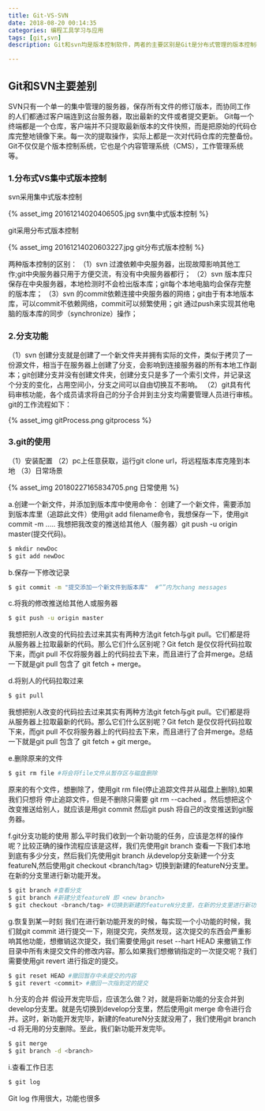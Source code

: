 ```yaml
---
title: Git-VS-SVN
date: 2018-08-20 00:14:35
categories: 编程工具学习与应用
tags: [git,svn]
description: Git和svn均是版本控制软件，两者的主要区别是Git是分布式管理的版本控制器，SVN（Subversion）是集中式管理的版本控制器

---
```


## Git和SVN主要差别

SVN只有一个单一的集中管理的服务器，保存所有文件的修订版本，而协同工作的人们都通过客户端连到这台服务器，取出最新的文件或者提交更新。
Git每一个终端都是一个仓库，客户端并不只提取最新版本的文件快照，而是把原始的代码仓库完整地镜像下来。每一次的提取操作，实际上都是一次对代码仓库的完整备份。Git不仅仅是个版本控制系统，它也是个内容管理系统（CMS），工作管理系统等。

### 1.分布式VS集中式版本控制

svn采用集中式版本控制

{% asset_img 20161214020406505.jpg svn集中式版本控制 %}

git采用分布式版本控制

{% asset_img 20161214020603227.jpg git分布式版本控制 %}

两种版本控制的区别：
（1）svn 过渡依赖中央服务器，出现故障影响其他工作;git中央服务器只用于方便交流，有没有中央服务器都行；
（2）svn 版本库只保存在中央服务器，本地检测时不会检出版本库；git每个本地电脑均会保存完整的版本库；
（3）svn 的commit依赖连接中央服务器的网络；git由于有本地版本库，可以commit不依赖网络，commit可以频繁使用；git 通过push来实现其他电脑的版本库的同步（synchronize）操作；

### 2.分支功能

（1）svn 创建分支就是创建了一个新文件夹并拥有实际的文件，类似于拷贝了一份源文件，相当于在服务器上创建了分支，会影响到连接服务器的所有本地工作副本；git创建分支并没有创建文件夹，创建分支只是多了一个索引文件，并记录这个分支的变化，占用空间小，分支之间可以自由切换互不影响。
（2）git具有代码审核功能，各个成员请求将自己的分子合并到主分支均需要管理人员进行审核。
git的工作流程如下：


{% asset_img gitProcess.png gitprocess %}

### 3.git的使用

（1）安装配置
（2）pc上任意获取，运行git clone url，将远程版本库克隆到本地
（3）日常场景

{% asset_img 20180227165834705.png 日常使用 %}

a.创建一个新文件，并添加到版本库中使用命令：
创建了一个新文件，需要添加到版本库里（追踪此文件）使用git add filename命令，我想保存一下，使用git commit -m ..... 我想把我改变的推送给其他人（服务器）git push -u origin master(提交代码)。
``` bash
$ mkdir newDoc
$ git add newDoc
```
b.保存一下修改记录
``` bash
$ git commit -m "提交添加一个新文件到版本库"  #“”内为chang messages
```
c.将我的修改推送给其他人或服务器
``` bash
$ git push -u origin master
```
我想把别人改变的代码拉去过来其实有两种方法git fetch与git pull。它们都是将从服务器上拉取最新的代码。那么它们什么区别呢？Git fetch 是仅仅将代码拉取下来，而git pull 不仅将服务器上的代码拉去下来，而且进行了合并merge。总结一下就是git pull 包含了 git fetch + merge。

d.将别人的代码拉取过来
``` bash
$ git pull
```
我想把别人改变的代码拉去过来其实有两种方法git fetch与git pull。它们都是将从服务器上拉取最新的代码。那么它们什么区别呢？Git fetch 是仅仅将代码拉取下来，而git pull 不仅将服务器上的代码拉去下来，而且进行了合并merge。总结一下就是git pull 包含了 git fetch + git merge。

e.删除原来的文件
``` bash
$ git rm file #将会将file文件从暂存区与磁盘删除
```
原来的有个文件，想删除了，使用git rm file(停止追踪文件并从磁盘上删除),如果我们只想将 停止追踪文件，但是不删除只需要 git rm --cached <file>。然后想把这个改变推送给别人，就应该是用git commit 然后git push 将自己的改变推送到git服务器。

f.git分支功能的使用
那么平时我们收到一个新功能的任务，应该是怎样的操作呢？比较正确的操作流程应该是这样，我们先使用git branch 查看一下我们本地到底有多少分支，然后我们先使用git branch <new branch>从develop分支新建一个分支featureN,然后使用git checkout <branch/tag> 切换到新建的featureN分支里。在新的分支里进行新功能开发。
``` bash
$ git branch #查看分支
$ git branch #新建分支featureN 即 <new branch>
$ git checkout <branch/tag> #切换到新建的featureN分支里，在新的分支里进行新功能的开发。
```
g.恢复到某一时刻
我们在进行新功能开发的时候，每实现一个小功能的时候，我们就git commit 进行提交一下，刚提交完，突然发现，这次提交的东西会严重影响其他功能，想撤销这次提交，我们需要使用git reset --hart HEAD 来撤销工作目录中所有未提交文件的修改内容。那么如果我们想撤销指定的一次提交呢？我们需要使用git revert <commit> 进行指定的提交。
``` bash
$ git reset HEAD #撤回暂存中未提交的内容
$ git revert <commit> #撤回一次指到定的提交
```

h.分支的合并
假设开发完毕后，应该怎么做？对，就是将新功能的分支合并到develop分支里。就是先切换到develop分支里，然后使用git merge 命令进行合并。这时，新功能开发完毕，新建的featureN分支就没用了，我们使用git branch -d <branch>将无用的分支删除。至此，我们新功能开发完毕。
``` bash
$ git merge 
$ git branch -d <branch>
```

i.查看工作日志
``` bash
$ git log
```
Git log 作用很大，功能也很多
